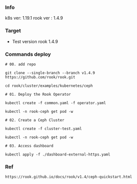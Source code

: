 ### Info
k8s ver: 1.19.1
rook ver : 1.4.9

### Target
- Test version rook 1.4.9

### Commands deploy
```
# 00. add repo

git clone --single-branch --branch v1.4.9 https://github.com/rook/rook.git

cd rook/cluster/examples/kubernetes/ceph

# 01. Deploy the Rook Operator

kubectl create -f common.yaml -f operator.yaml

kubectl -n rook-ceph get pod -w

# 02. Create a Ceph Cluster

kubectl create -f cluster-test.yaml

kubectl -n rook-ceph get pod -w

# 03. Access dashboard

kubectl apply -f ./dashboard-external-https.yaml

```

### Ref
```
https://rook.github.io/docs/rook/v1.4/ceph-quickstart.html
```